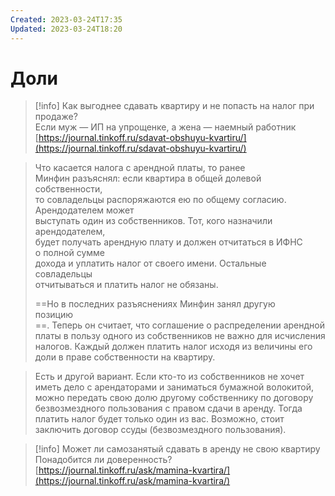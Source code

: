 ```yaml
---
Created: 2023-03-24T17:35
Updated: 2023-03-24T18:20
---
```

# Доли

> [!info] Как выгоднее сдавать квартиру и не попасть на налог при продаже?  
> Если муж — ИП на упрощенке, а жена — наемный работник  
> [https://journal.tinkoff.ru/sdavat-obshuyu-kvartiru/](https://journal.tinkoff.ru/sdavat-obshuyu-kvartiru/)  

> Что касается налога с арендной платы, то ранее  
> Минфин разъяснял: если квартира в общей долевой собственности,  
> то совладельцы распоряжаются ею по общему согласию. Арендодателем может  
> выступать один из собственников. Тот, кого назначили арендодателем,  
> будет получать арендную плату и должен отчитаться в ИФНС о полной сумме  
> дохода и уплатить налог от своего имени. Остальные совладельцы  
> отчитываться и платить налог не обязаны.  
> 
> ==Но в последних разъяснениях Минфин занял другую  
> позицию  
> ==. Теперь он считает, что соглашение о распределении арендной  
> платы в пользу одного из собственников не важно для исчисления налогов. Каждый должен платить налог исходя из величины его доли в праве собственности на квартиру.  

> Есть и другой вариант. Если кто-то из собственников не хочет иметь дело с арендаторами и заниматься бумажной волокитой, можно передать свою долю другому собственнику по договору безвозмездного пользования с правом сдачи в аренду. Тогда платить налог будет только один из вас.
Возможно, стоит заключить договор ссуды (безвозмездного пользования).

> [!info] Может ли самозанятый сдавать в аренду не свою квартиру  
> Понадобится ли доверенность?  
> [https://journal.tinkoff.ru/ask/mamina-kvartira/](https://journal.tinkoff.ru/ask/mamina-kvartira/)